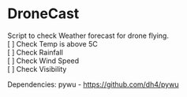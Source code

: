 # DroneCast
Script to check Weather forecast for drone flying.  
[ ] Check Temp is above 5C  
[ ] Check Rainfall  
[ ] Check Wind Speed  
[ ] Check Visibility  

Dependencies:
pywu - https://github.com/dh4/pywu
